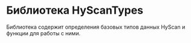 # Библиотека HyScanTypes

Библиотека содержит определения базовых типов данных HyScan и функции для работы с ними.
